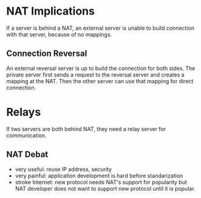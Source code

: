 # NAT Implications

If a server is behind a NAT, an external server is unable to build connection with that server, because of no mappings.

## Connection Reversal

An external reversal server is up to build the connection for both sides. The private server first sends a request to the reversal server and creates a mapping at the NAT. Then the other server can use that mapping for direct connection.

# Relays

If two servers are both behind NAT, they need a relay server for communication.

## NAT Debat

* very useful: reuse IP address, security
* very painful: application development is hard before standarization
* stroke Internet: new protocol needs NAT's support for popularity but NAT developer does not want to support new protocol until it is popular.
